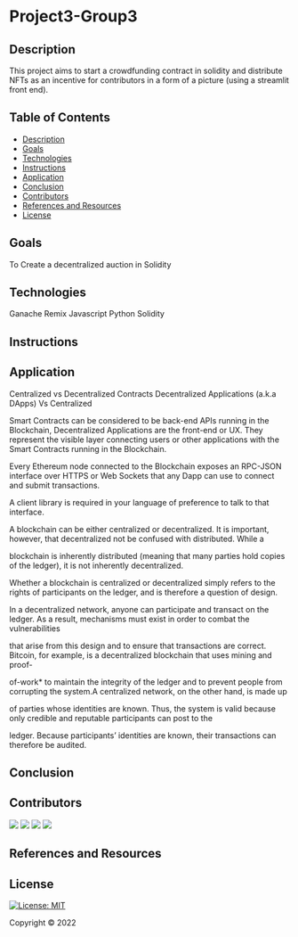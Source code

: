 # Project3-Group3

## Description
This project aims to start a crowdfunding contract in solidity and distribute NFTs as an incentive for contributors in a form of a picture (using a streamlit front end). 

## Table of Contents
* [Description](#description)
* [Goals](#goals)
* [Technologies](#technologies)
* [Instructions](#instructions)
* [Application](#application)
* [Conclusion](#conclusion)
* [Contributors](#contributors)
* [References and Resources](#references-and-resources)
* [License](#license)

## Goals
To Create a decentralized auction in Solidity

## Technologies
Ganache
Remix
Javascript
Python
Solidity

## Instructions

## Application 

Centralized vs Decentralized Contracts
Decentralized Applications (a.k.a DApps) Vs Centralized 

Smart Contracts can be considered to be  back-end APIs running in the Blockchain, Decentralized Applications are the front-end or UX. They represent the visible layer connecting users or other applications with the Smart Contracts running in the Blockchain.

Every Ethereum node connected to the Blockchain exposes an RPC-JSON interface over HTTPS or Web Sockets that any Dapp can use to connect and submit transactions.

 A client library is required in your language of preference to talk to that interface.
 
 A blockchain can be either centralized or decentralized. It is important, however, that decentralized not be confused with distributed. While a 
 
blockchain is inherently distributed (meaning that many parties hold copies of the ledger), it is not inherently decentralized.

Whether a blockchain is centralized or decentralized simply refers to the rights of participants on the ledger, and is therefore a question of design.

In a decentralized network, anyone can participate and transact on the ledger. As a result, mechanisms must exist in order to combat the vulnerabilities

that arise from this design and to ensure that transactions are correct. Bitcoin, for example, is a decentralized blockchain that uses mining and proof-
 
of-work* to maintain the integrity of the ledger and to prevent people from corrupting the system.A centralized network, on the other hand, is made up

of parties whose identities are known. Thus, the system is valid because only credible and reputable participants can post to the 

ledger. Because participants’ identities are known, their transactions can therefore be audited.



## Conclusion

## Contributors

[![](https://github.com/GuilleMGN.png?size=50)](https://github.com/GuilleMGN)
[![](https://github.com/Yu9Psx2.png?size=50)](https://github.com/Yu9Psx2)
[![](https://github.com/dmerkulenko.png?size=50)](https://github.com/dmerkulenko)
[![](https://github.com/krom17.png?size=50)](https://github.com/krom17)
<!-- [![](https://github.com/jake.png?size=50)](https://github.com/jake) -->

## References and Resources

## License
[![License: MIT](https://img.shields.io/badge/License-MIT-yellow.svg)](https://opensource.org/licenses/MIT)

Copyright © 2022

